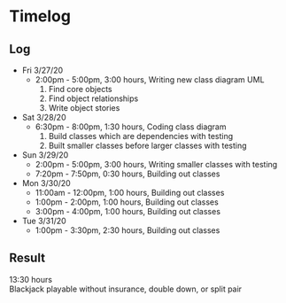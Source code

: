 # Timelog

## Log

- Fri 3/27/20
  - 2:00pm - 5:00pm, 3:00 hours, Writing new class diagram UML
    1. Find core objects
    2. Find object relationships
    3. Write object stories
- Sat 3/28/20
  - 6:30pm - 8:00pm, 1:30 hours, Coding class diagram
    1. Build classes which are dependencies with testing
    2. Built smaller classes before larger classes with testing
- Sun 3/29/20
  - 2:00pm - 5:00pm, 3:00 hours, Writing smaller classes with testing
  - 7:20pm - 7:50pm, 0:30 hours, Building out classes
- Mon 3/30/20
  - 11:00am - 12:00pm, 1:00 hours, Building out classes
  - 1:00pm - 2:00pm, 1:00 hours, Building out classes
  - 3:00pm - 4:00pm, 1:00 hours, Building out classes 
- Tue 3/31/20
  - 1:00pm - 3:30pm, 2:30 hours, Building out classes

## Result

13:30 hours\
Blackjack playable without insurance, double down, or split pair
